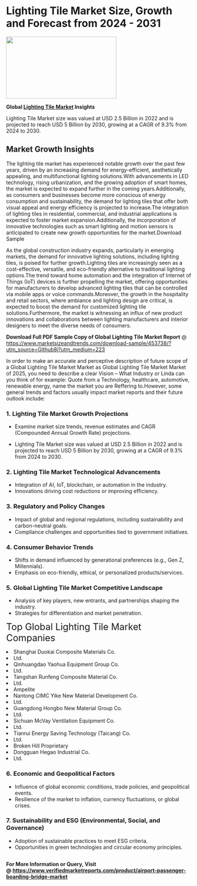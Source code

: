 <H1>Lighting Tile Market Size, Growth and Forecast from 2024 - 2031</H1><img class="aligncenter size-medium wp-image-584254" src="https://thirdeyenews.in/wp-content/uploads/2024/09/Global-Market-Research-300x168.jpeg" alt="" width="300" height="168" /><p><strong>Global&nbsp;<a href="https://www.marketsizeandtrends.com/download-sample/453738/?utm_source=Github8j?utm_medium=223">Lighting Tile Market</a> Insights</strong></p><p>Lighting Tile Market size was valued at USD 2.5 Billion in 2022 and is projected to reach USD 5 Billion by 2030, growing at a CAGR of 9.3% from 2024 to 2030.</p><p><h2>Market Growth Insights</h2> <p>The lighting tile market has experienced notable growth over the past few years, driven by an increasing demand for energy-efficient, aesthetically appealing, and multifunctional lighting solutions.With advancements in LED technology, rising urbanization, and the growing adoption of smart homes, the market is expected to expand further in the coming years.Additionally, as consumers and businesses become more conscious of energy consumption and sustainability, the demand for lighting tiles that offer both visual appeal and energy efficiency is projected to increase.The integration of lighting tiles in residential, commercial, and industrial applications is expected to foster market expansion.Additionally, the incorporation of innovative technologies such as smart lighting and motion sensors is anticipated to create new growth opportunities for the market.Download Sample</p> <p>As the global construction industry expands, particularly in emerging markets, the demand for innovative lighting solutions, including lighting tiles, is poised for further growth.Lighting tiles are increasingly seen as a cost-effective, versatile, and eco-friendly alternative to traditional lighting options.The trend toward home automation and the integration of Internet of Things (IoT) devices is further propelling the market, offering opportunities for manufacturers to develop advanced lighting tiles that can be controlled via mobile apps or voice commands.Moreover, the growth in the hospitality and retail sectors, where ambiance and lighting design are critical, is expected to boost the demand for customized lighting tile solutions.Furthermore, the market is witnessing an influx of new product innovations and collaborations between lighting manufacturers and interior designers to meet the diverse needs of consumers.</p><p><span class=""><strong>Download Full PDF Sample Copy of Global Lighting Tile Market Report</strong> @ <a href="https://www.marketsizeandtrends.com/download-sample/453738/?utm_source=Github8j?utm_medium=223" target="_blank">https://www.marketsizeandtrends.com/download-sample/453738/?utm_source=Github8j?utm_medium=223</a></span></p><p>In order to make an accurate and perceptive description of future scope of a Global&nbsp;Lighting Tile Market Market as Global&nbsp;Lighting Tile Market Market of 2025, you need to describe a clear Vision &ndash; What Industry or Linda can you think of for example: Quote from a Technology, healthcare, automotive, renewable energy, name the market you are Reffering to.However, some general trends and factors usually impact market reports and their future outlook include:</p><h3>1.&nbsp;<strong>Lighting Tile Market Growth Projections</strong></h3><ul><li>Examine market size trends, revenue estimates and CAGR (Compounded Annual Growth Rate) projections.</li><li><p>Lighting Tile Market size was valued at USD 2.5 Billion in 2022 and is projected to reach USD 5 Billion by 2030, growing at a CAGR of 9.3% from 2024 to 2030.</p></li></ul><h3>2.&nbsp;<strong>Lighting Tile Market Technological Advancements</strong></h3><ul><li>Integration of AI, IoT, blockchain, or automation in the industry.</li><li>Innovations driving cost reductions or improving efficiency.</li></ul><h3>3.&nbsp;<strong>Regulatory and Policy Changes</strong></h3><ul><li>Impact of global and regional regulations, including sustainability and carbon-neutral goals.</li><li>Compliance challenges and opportunities tied to government initiatives.</li></ul><h3>4.&nbsp;<strong>Consumer Behavior Trends</strong></h3><ul><li>Shifts in demand influenced by generational preferences (e.g., Gen Z, Millennials).</li><li>Emphasis on eco-friendly, ethical, or personalized products/services.</li></ul><h3>5.&nbsp;<strong>Global Lighting Tile Market Competitive Landscape</strong></h3><ul><li>Analysis of key players, new entrants, and partnerships shaping the industry.</li><li>Strategies for differentiation and market penetration.</li></ul><p data-pm-slice="1 1 []"><span style="color: inherit; font-family: inherit; font-size: 25px;">Top Global Lighting Tile Market Companies</span></p><div class="" data-test-id=""><p><li>Shanghai Duokai Composite Materials Co.</li><li> Ltd.</li><li> Qinhuangdao Yaohua Equipment Group Co.</li><li> Ltd.</li><li> Tangshan Runfeng Composite Material Co.</li><li> Ltd.</li><li> Ampelite</li><li> Nantong CIMC Yike New Material Development Co.</li><li> Ltd.</li><li> Guangdong Hongbo New Material Group Co.</li><li> Ltd.</li><li> Sichuan McVay Ventilation Equipment Co.</li><li> Ltd.</li><li> Tianrui Energy Saving Technology (Taicang) Co.</li><li> Ltd.</li><li> Broken Hill Proprietary</li><li> Dongguan Hegao Industrial Co.</li><li> Ltd.</li></p></div><h3>6.&nbsp;<strong>Economic and Geopolitical Factors</strong></h3><ul><li>Influence of global economic conditions, trade policies, and geopolitical events.</li><li>Resilience of the market to inflation, currency fluctuations, or global crises.</li></ul><h3>7.&nbsp;<strong>Sustainability and ESG (Environmental, Social, and Governance)</strong></h3><ul><li>Adoption of sustainable practices to meet ESG criteria.</li><li>Opportunities in green technologies and circular economy principles.</li></ul><h2><strong style="font-size: 14px;">For More Information or Query, Visit @&nbsp;</strong><a style="background-color: #ffffff; font-size: 14px;" href="https://www.marketsizeandtrends.com/report/lighting-tile-market/" target="_blank">https://www.verifiedmarketreports.com/product/airport-passenger-boarding-bridge-market</a></h2>